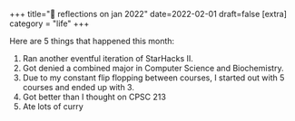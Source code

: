 +++
title="🍃 reflections on jan 2022"
date=2022-02-01
draft=false
[extra]
category = "life"
+++

Here are 5 things that happened this month:

1. Ran another eventful iteration of StarHacks II.
2. Got denied a combined major in Computer Science and Biochemistry.
3. Due to my constant flip flopping between courses, I started out with 5 courses and ended up with 3.
4. Got better than I thought on CPSC 213
5. Ate lots of curry
